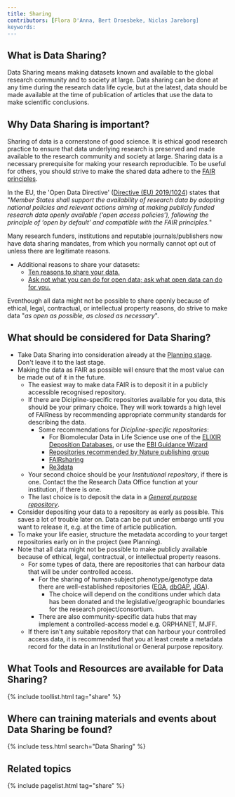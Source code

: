 ```yaml
---
title: Sharing
contributors: [Flora D'Anna, Bert Droesbeke, Niclas Jareborg]
keywords:
---
```


## What is Data Sharing?
Data Sharing means making datasets known and available to the global research community and to society at large. Data sharing can be done at any time during the research data life cycle, but at the latest, data should be made available at the time of publication of articles that use the data to make scientific conclusions. 

## Why Data Sharing is important?
Sharing of data is a cornerstone of good science. It is ethical good research  practice to ensure that data underlying research is preserved and made available to the research community and society at large. Sharing data is a necessary prerequisite for making your research reproducible. To be useful for others, you should strive to make the shared data adhere to the [FAIR principles](). 

In the EU, the 'Open Data Directive' ([Directive (EU) 2019/1024](https://eur-lex.europa.eu/legal-content/EN/TXT/?qid=1561563110433&uri=CELEX:32019L1024)) states that "_Member States shall support the availability of research data by adopting national policies and relevant actions aiming at making publicly funded research data openly available (‘open access policies’), following the principle of ‘open by default’ and compatible with the FAIR principles._"

Many research funders, institutions and reputable journals/publishers now have data sharing mandates, from which you normally cannot opt out of unless there are legitimate reasons. 

* Additional reasons to share your datasets:
  - [Ten reasons to share your data.](https://www.natureindex.com/news-blog/ten-reasons-to-share-your-data)
  - [Ask not what you can do for open data; ask what open data can do for you.](http://blogs.nature.com/naturejobs/2017/06/19/ask-not-what-you-can-do-for-open-data-ask-what-open-data-can-do-for-you/)

Eventhough all data might not be possible to share openly because of ethical, legal, contractual, or intellectual property reasons, do strive to make data "_as open as possible, as closed as necessary_". 

## What should be considered for Data Sharing?

* Take Data Sharing into consideration already at the [Planning stage](planning). Don't leave it to the last stage. 
* Making the data as FAIR as possible will ensure that the most value can be made out of it in the future.
  - The easiest way to make data FAIR is to deposit it in a publicly accessible recognised repository.
  - If there are Dicipline-specific repositories available for you data, this should be your primary choice. They will work towards a high level of FAIRness by recommending appropriate community standards for describing the data. 
    - Some recommendations for _Dicipline-specific repositories_:
      - For Biomolecular Data in Life Science use one of the [ELIXIR Deposition Databases](https://elixir-europe.org/platforms/data/elixir-deposition-databases), or use the [EBI Guidance Wizard](https://www.ebi.ac.uk/submission/)
      - [Repositories recommended by Nature publishing group](https://www.nature.com/sdata/policies/repositories)
      - [FAIRsharing](https://fairsharing.org/)
      - [Re3data](https://re3data.org/)
  - Your second choice should be your _Institutional repository_, if there is one. Contact the the Research Data Office function at your institution, if there is one.
  - The last choice is to deposit the data in a [_General purpose repository_](https://www.nature.com/sdata/policies/repositories#general).
* Consider depositing your data to a repository as early as possible. This saves a lot of trouble later on. Data can be put under embargo until you want to release it, e.g. at the time of article publication.
* To make your life easier, structure the metadata according to your target repositories early on in the project (see Planning).
* Note that all data might not be possible to make publicly available because of ethical, legal, contractual, or intellectual property reasons. 
  - For some types of data, there are repositories that can harbour data that will be under controlled access.
    - For the sharing of human-subject phenotype/genotype data there are well-established repositories ([EGA](https://ega-archive.org/), [dbGAP](https://www.ncbi.nlm.nih.gov/gap/), [JGA](https://www.ddbj.nig.ac.jp/jga/index-e.html)). 
      - The choice will depend on the conditions under which data has been donated and the legislative/geographic boundaries for the research project/consortium. 
    - There are also community-specific data hubs that may implement a controlled-access model e.g. ORPHANET, MJFF.
  - If there isn't any suitable repository that can harbour your controlled access data, it is recommended that you at least create a metadata record for the data in an Institutional or General purpose repository.
  

## What Tools and Resources are available for Data Sharing?

{% include toollist.html tag="share" %}

## Where can training materials and events about Data Sharing be found?

{% include tess.html search="Data Sharing" %}

## Related topics

{% include pagelist.html tag="share" %}

<!-- * Licensing
* Funder requirements -->

<!-- ## External links
missing content -->
